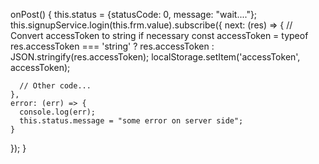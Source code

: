 onPost() {
  this.status = {statusCode: 0, message: "wait...."};
  this.signupService.login(this.frm.value).subscribe({
    next: (res) => {
      // Convert accessToken to string if necessary
      const accessToken = typeof res.accessToken === 'string' ? res.accessToken : JSON.stringify(res.accessToken);
      localStorage.setItem('accessToken', accessToken);

      // Other code...
    },
    error: (err) => {
      console.log(err);
      this.status.message = "some error on server side";
    }
  });
}